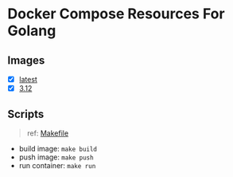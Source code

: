 # Docker Compose Resources For Golang

## Images

- [x] [latest](./latest/Dockerfile)
- [x] [3.12](./3.12/Dockerfile)

## Scripts

>ref: [Makefile](./Makefile)

- build image: `make build`
- push image: `make push`
- run container: `make run`
